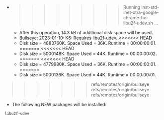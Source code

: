 * >>>>>>>>> Running inst-std-inet-xtra-google-chrome-fix-libu2f-udev.sh ...
  * After this operation, 14.3 kB of additional disk space will be used.
  * Bullseye: 2023-01-10: K6: Requires libu2f-udev.
<<<<<<< HEAD
  * Disk size = 4883760K. Space Used = 36K. Runtime = 00:00:00:01.
=======
<<<<<<< HEAD
  * Disk size = 5000148K. Space Used = 44K. Runtime = 00:00:00:02.
=======
<<<<<<< HEAD
  * Disk size = 4779980K. Space Used = 36K. Runtime = 00:00:00:01.
=======
  * Disk size = 5000136K. Space Used = 44K. Runtime = 00:00:00:01.
>>>>>>> refs/remotes/origin/bullseye
>>>>>>> refs/remotes/origin/bullseye
>>>>>>> refs/remotes/origin/bullseye
  * The following NEW packages will be installed:
  ```bash
libu2f-udev
  ```
